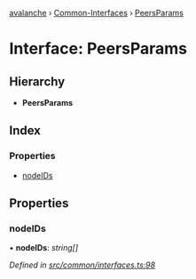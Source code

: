 [avalanche](../README.md) › [Common-Interfaces](../modules/common_interfaces.md) › [PeersParams](common_interfaces.peersparams.md)

# Interface: PeersParams

## Hierarchy

* **PeersParams**

## Index

### Properties

* [nodeIDs](common_interfaces.peersparams.md#nodeids)

## Properties

###  nodeIDs

• **nodeIDs**: *string[]*

*Defined in [src/common/interfaces.ts:98](https://github.com/ava-labs/avalanchejs/blob/1a2866a/src/common/interfaces.ts#L98)*
